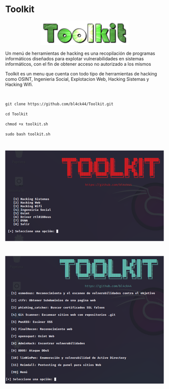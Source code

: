 # Toolkit

<p align="center">
<img src="Logotipo.png" width="278px">
</p>

Un menú de herramientas de hacking es una recopilación de programas informáticos diseñados para explotar vulnerabilidades en sistemas informáticos, con el fin de obtener acceso no autorizado a los mismos

Toolkit es un menu que cuenta con todo tipo de herramientas de hacking como OSINT, Ingenieria Social, Explotacion Web, Hacking Sistemas y Hacking Wifi.

<br>

```
git clone https://github.com/bl4ck44/Toolkit.git

cd Toolkit

chmod +x toolkit.sh

sudo bash toolkit.sh
```

<br>

![menú](Img/men%C3%BA1.png)

<br>

![menú](Img/men%C3%BA2.png)
